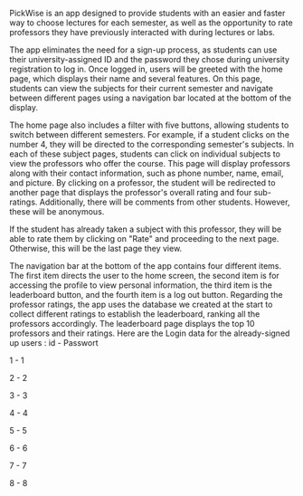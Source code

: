 PickWise is an app designed to provide students with an easier and faster way to choose lectures for each semester, as well as the opportunity to rate professors they have previously interacted with during lectures or labs.

The app eliminates the need for a sign-up process, as students can use their university-assigned ID and the password they chose during university registration to log in. Once logged in, users will be greeted with the home page, which displays their name and several features. On this page, students can view the subjects for their current semester and navigate between different pages using a navigation bar located at the bottom of the display.

The home page also includes a filter with five buttons, allowing students to switch between different semesters. For example, if a student clicks on the number 4, they will be directed to the corresponding semester's subjects. In each of these subject pages, students can click on individual subjects to view the professors who offer the course. This page will display professors along with their contact information, such as phone number, name, email, and picture. By clicking on a professor, the student will be redirected to another page that displays the professor's overall rating and four sub-ratings. Additionally, there will be comments from other students. However, these will be anonymous.

If the student has already taken a subject with this professor, they will be able to rate them by clicking on "Rate" and proceeding to the next page. Otherwise, this will be the last page they view.

The navigation bar at the bottom of the app contains four different items. The first item directs the user to the home screen, the second item is for accessing the profile to view personal information, the third item is the leaderboard button, and  the fourth item is a log out button.
Regarding the professor ratings, the app uses the database we created at the start to collect different ratings to establish the leaderboard, ranking all the professors accordingly. The leaderboard page displays the top 10 professors and their ratings.
Here are the Login data for the already-signed up users :
id - Passwort

1 - 1

2 - 2

3 - 3

4 - 4  

5 - 5

6 - 6

7 - 7

8 - 8
